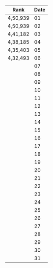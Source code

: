 |Rank| Date |
|---------|--|
| 4,50,939 |01|
| 4,50,939 |02|
| 4,41,182 |03|
| 4,38,185 |04|
| 4,35,403  |05|
| 4,32,493    |06|
|  |07|
|   |08|
| |09|
| |10|
|   |11|
|   |12|
|    |13|
|   |14|
|  |15|
|   |16|
|   |17|
|   |18|
|   |19|
|  |20|
|   |21|
|   |22|
|   |23|
|   |24|
|    |25|
|    |26|
|    |27|
|   |28|
|   |29|
|   |30|
|   |31|
